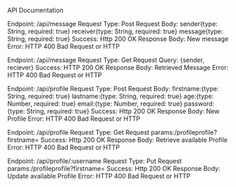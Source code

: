 API Documentation

Endpoint: /api/message
Request Type: Post
Request Body:
sender{type: String, required: true}
receiver{type: String, required: true}
message{type: String, required: true}
Success: Http 200 OK
Response Body: New message
Error: HTTP 400 Bad Request or HTTP

Endpoint: /api/message
Request Type: Get
Request Query: {sender, reciever}
Success: HTTP 200 OK
Response Body: Retrieved Message
Error: HTTP 400 Bad Request or HTTP

Endpoint: /api/profile
Request Type: Post
Request Body:
firstname:{type: String, required: true}
lastname:{type: String, required: true}
age:{type: Number, required: true}
email:{type: Number, required: true}
password:{type: String, required: true}
Success: Http 200 OK
Response Body: New Profile
Error: HTTP 400 Bad Request or HTTP

Endpoint: /api/profile
Request Type: Get
Request params:/profileprofile?firstname=<email>
Success: Http 200 OK
Response Body: Retrieve available Profile
Error: HTTP 400 Bad Request or HTTP

Endpoint: /api/profile/:username
Request Type: Put
Request params:/profileprofile?firstname=<name>
Success: Http 200 OK
Response Body: Update available Profile
Error: HTTP 400 Bad Request or HTTP
